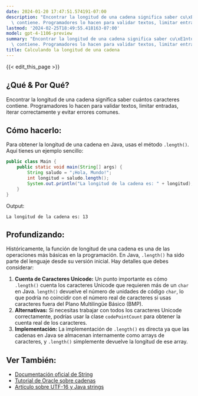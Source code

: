 ```yaml
---
date: 2024-01-20 17:47:51.574191-07:00
description: "Encontrar la longitud de una cadena significa saber cu\xE1ntos caracteres\
  \ contiene. Programadores lo hacen para validar textos, limitar entradas, iterar\u2026"
lastmod: '2024-02-25T18:49:55.418163-07:00'
model: gpt-4-1106-preview
summary: "Encontrar la longitud de una cadena significa saber cu\xE1ntos caracteres\
  \ contiene. Programadores lo hacen para validar textos, limitar entradas, iterar\u2026"
title: Calculando la longitud de una cadena
---
```


{{< edit_this_page >}}

## ¿Qué & Por Qué?

Encontrar la longitud de una cadena significa saber cuántos caracteres contiene. Programadores lo hacen para validar textos, limitar entradas, iterar correctamente y evitar errores comunes.

## Cómo hacerlo:

Para obtener la longitud de una cadena en Java, usas el método `.length()`. Aquí tienes un ejemplo sencillo:

```java
public class Main {
    public static void main(String[] args) {
        String saludo = "¡Hola, Mundo!";
        int longitud = saludo.length();
        System.out.println("La longitud de la cadena es: " + longitud);
    }
}
```

Output:
```
La longitud de la cadena es: 13
```

## Profundizando:

Históricamente, la función de longitud de una cadena es una de las operaciones más básicas en la programación. En Java, `.length()` ha sido parte del lenguaje desde su versión inicial. Hay detalles que debes considerar:

1. **Cuenta de Caracteres Unicode:** Un punto importante es cómo `.length()` cuenta los caracteres Unicode que requieren más de un `char` en Java. `length()` devuelve el número de unidades de código `char`, lo que podría no coincidir con el número real de caracteres si usas caracteres fuera del Plano Multilingüe Básico (BMP).
2. **Alternativas:** Si necesitas trabajar con todos los caracteres Unicode correctamente, podrías usar la clase `codePointCount` para obtener la cuenta real de los caracteres.
3. **Implementación:** La implementación de `.length()` es directa ya que las cadenas en Java se almacenan internamente como arrays de caracteres, y `.length()` simplemente devuelve la longitud de ese array.

## Ver También:

- [Documentación oficial de String](https://docs.oracle.com/en/java/javase/17/docs/api/java.base/java/lang/String.html)
- [Tutorial de Oracle sobre cadenas](https://docs.oracle.com/javase/tutorial/java/data/strings.html)
- [Artículo sobre UTF-16 y Java strings](https://www.oracle.com/technical-resources/articles/javase/supplementary.html)
